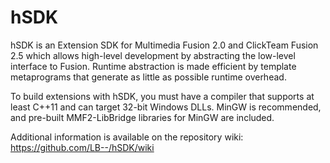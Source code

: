 hSDK
====
hSDK is an Extension SDK for Multimedia Fusion 2.0 and ClickTeam Fusion 2.5 which allows high-level development by abstracting the low-level interface to Fusion. Runtime abstraction is made efficient by template metaprograms that generate as little as possible runtime overhead.

To build extensions with hSDK, you must have a compiler that supports at least C++11 and can target 32-bit Windows DLLs. MinGW is recommended, and pre-built MMF2-LibBridge libraries for MinGW are included.

Additional information is available on the repository wiki:
https://github.com/LB--/hSDK/wiki
